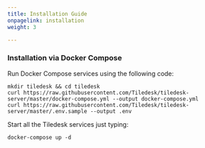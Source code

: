 ```yaml
---
title: Installation Guide
onpagelink: installation
weight: 3

---
```


### **Installation via Docker Compose**

Run Docker Compose services using the following code:

 ```
mkdir tiledesk && cd tiledesk
curl https://raw.githubusercontent.com/Tiledesk/tiledesk-server/master/docker-compose.yml --output docker-compose.yml
curl https://raw.githubusercontent.com/Tiledesk/tiledesk-server/master/.env.sample --output .env

```

Start all the Tiledesk services just typing:

 ```
docker-compose up -d
```
